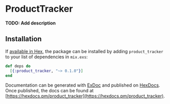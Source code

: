 # ProductTracker

**TODO: Add description**

## Installation

If [available in Hex](https://hex.pm/docs/publish), the package can be installed
by adding `product_tracker` to your list of dependencies in `mix.exs`:

```elixir
def deps do
  [{:product_tracker, "~> 0.1.0"}]
end
```

Documentation can be generated with [ExDoc](https://github.com/elixir-lang/ex_doc)
and published on [HexDocs](https://hexdocs.pm). Once published, the docs can
be found at [https://hexdocs.pm/product_tracker](https://hexdocs.pm/product_tracker).

